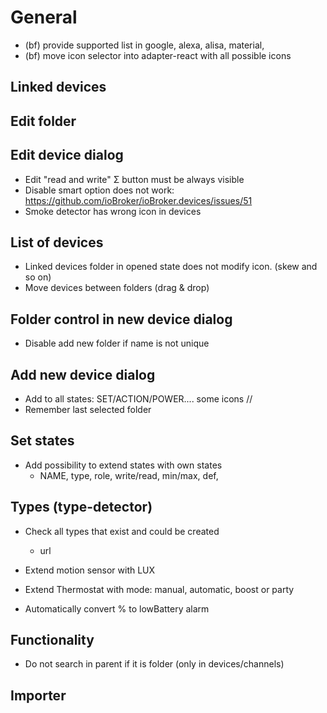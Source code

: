 # General
- (bf) provide supported list in google, alexa, alisa, material,
- (bf) move icon selector into adapter-react with all possible icons
## Linked devices

## Edit folder

## Edit device dialog
- Edit "read and write" Σ button must be always visible 
- Disable smart option does not work: https://github.com/ioBroker/ioBroker.devices/issues/51
- Smoke detector has wrong icon in devices

## List of devices
<!-- - Show devices in sub-folders according to adapter. Every adapter has own folder -->
<!-- - Add feature: "Do not show dialog for 5 minutes" for delete dialog -->
<!-- - Do not show id for "linked devices folder", "automatically detected" and instances in autodetected -->
- Linked devices folder in opened state does not modify icon. (skew and so on)
- Move devices between folders (drag & drop)

## Folder control in new device dialog
- Disable add new folder if name is not unique

## Add new device dialog
- Add to all states: SET/ACTION/POWER.... some icons //
- Remember last selected folder

## Set states
- Add possibility to extend states with own states
  - NAME, type, role, write/read, min/max, def,

## Types (type-detector)
- Check all types that exist and could be created
    - url
    <!-- - gate -->
    <!-- - Unknown type!camera -->
    <!-- - Unknown type!gate -->
    <!-- - Unknown type!floodAlarm
    - Unknown type!weatherCurrent -->

- Extend motion sensor with LUX
- Extend Thermostat with mode: manual, automatic, boost or party
- Automatically convert % to lowBattery alarm

## Functionality
- Do not search in parent if it is folder (only in devices/channels)

## Importer
<!-- - Find icon of device: https://github.com/ioBroker/ioBroker.admin/blob/master/src-rx/src/components/Enums/EnumBlock.js#L178 -->

  

